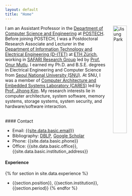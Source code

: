 ```yaml
---
layout: default
title: "Home"
---
```


<img align="right" style="width: 30%; padding-left: 3%;" src="{{ site.github.url }}/assets/img/jisungpark.jpg" alt="Jisung Park">

I am an Assistant Professor in the [Department of Computer Science and Engineering](https://cse.postech.ac.kr) at [POSTECH](https://www.postech.ac.kr). Before joining POSTECH, I was a Postdoctoral Research Associate and Lecturer in the [Department of Information Technology and Electrical Engineering (D-ITET)](https://ee.ethz.ch) at [ETH Zürich](https://www.ethz.ch), working in [SAFARI Research Group](https://safari.ethz.ch) led by [Prof. Onur Mutlu](https://people.inf.ethz.ch/omutlu). I earned my Ph.D. and B.S.E. degrees in Electrical Engineering and Computer Science from [Seoul National University (SNU)](https://www.snu.ac.kr). At SNU, I was a member of [Computer Architecture and Embedded Systems Laboratory (CARES)](https://cares.snu.ac.kr) led by [Prof. Jihong Kim](http://cares.snu.ac.kr/?module=Board&action=SiteBoard&sMode=VIEW_FORM&iBrdNo=1&iBrdContNo=84&sBrdContRe=0&sSearchField=&sSearchValue=&CurrentPage=1). My research interests lie in computer architecture, system software, memory systems, storage systems, system security, and hardware/software interaction.

<br>
#### Contact

- Email: [{{site.data.basic.email}}](mailto:{{site.data.basic.email}})
- Bibliography: [DBLP](https://dblp.uni-trier.de/pid/123/2642-1.html), [Google Scholar](https://scholar.google.com/citations?user=1qw7AosAAAAJ&hl=en)
- Phone: {{site.data.basic.phone}}
- Office: {{site.data.basic.office}}, {{site.data.basic.institution_address}}

#### Experience

{% for section in site.data.experience %} 
- {{section.position}}, {{section.institution}}, {{section.period}} {% endfor %}
